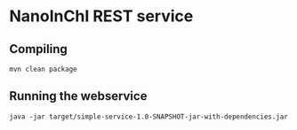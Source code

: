 # NanoInChI REST service

## Compiling

```shell
mvn clean package
```

## Running the webservice

```shell
java -jar target/simple-service-1.0-SNAPSHOT-jar-with-dependencies.jar
```

